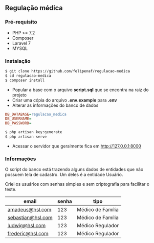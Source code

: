 ## Regulação médica

### Pré-requisito
- PHP >= 7.2
- Composer
- Laravel 7
- MYSQL

### Instalação
```bash
$ git clone https://github.com/felipenaf/regulacao-medica
$ cd regulacao-medica
$ composer install
```
- Popular a base com o arquivo __script.sql__ que se encontra na raiz do projeto
- Criar uma cópia do arquivo __.env.example__ para __.env__
- Alterar as informações do banco de dados

```ini
DB_DATABASE=regulacao_medica
DB_USERNAME=
DB_PASSWORD=
```

```bash
$ php artisan key:generate
$ php artisan serve
```
- Acessar o servidor que geralmente fica em http://127.0.0.1:8000

### Informações
O script do banco está trazendo alguns dados de entidades que não possuem tela de cadastro. Um deles é a entidade Usuário.

Criei os usuários com senhas simples e sem criptografia para facilitar o teste.

|email|senha|tipo|
|-----|-----|----|
|amadeus@hsl.com|123|Médico de Família|
|sebastian@hsl.com|123|Médico de Família|
|ludwig@hsl.com|123|Médico Regulador|
|frederic@hsl.com|123|Médico Regulador|
